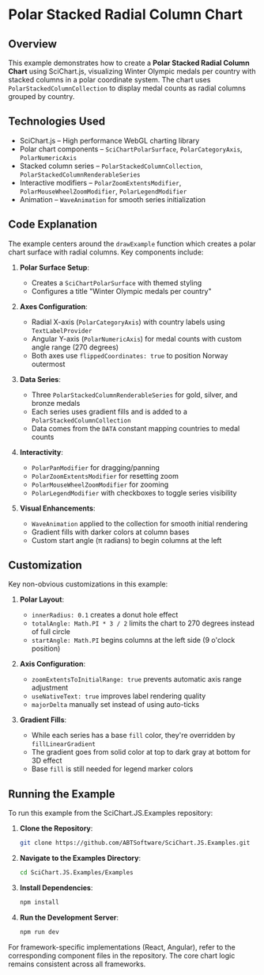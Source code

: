 # Polar Stacked Radial Column Chart

## Overview

This example demonstrates how to create a **Polar Stacked Radial Column Chart** using SciChart.js, visualizing Winter Olympic medals per country with stacked columns in a polar coordinate system. The chart uses `PolarStackedColumnCollection` to display medal counts as radial columns grouped by country.

## Technologies Used

- SciChart.js – High performance WebGL charting library
- Polar chart components – `SciChartPolarSurface`, `PolarCategoryAxis`, `PolarNumericAxis`
- Stacked column series – `PolarStackedColumnCollection`, `PolarStackedColumnRenderableSeries`
- Interactive modifiers – `PolarZoomExtentsModifier`, `PolarMouseWheelZoomModifier`, `PolarLegendModifier`
- Animation – `WaveAnimation` for smooth series initialization

## Code Explanation

The example centers around the `drawExample` function which creates a polar chart surface with radial columns. Key components include:

1. **Polar Surface Setup**:
   - Creates a `SciChartPolarSurface` with themed styling
   - Configures a title "Winter Olympic medals per country"

2. **Axes Configuration**:
   - Radial X-axis (`PolarCategoryAxis`) with country labels using `TextLabelProvider`
   - Angular Y-axis (`PolarNumericAxis`) for medal counts with custom angle range (270 degrees)
   - Both axes use `flippedCoordinates: true` to position Norway outermost

3. **Data Series**:
   - Three `PolarStackedColumnRenderableSeries` for gold, silver, and bronze medals
   - Each series uses gradient fills and is added to a `PolarStackedColumnCollection`
   - Data comes from the `DATA` constant mapping countries to medal counts

4. **Interactivity**:
   - `PolarPanModifier` for dragging/panning
   - `PolarZoomExtentsModifier` for resetting zoom
   - `PolarMouseWheelZoomModifier` for zooming
   - `PolarLegendModifier` with checkboxes to toggle series visibility

5. **Visual Enhancements**:
   - `WaveAnimation` applied to the collection for smooth initial rendering
   - Gradient fills with darker colors at column bases
   - Custom start angle (π radians) to begin columns at the left

## Customization

Key non-obvious customizations in this example:

1. **Polar Layout**:
   - `innerRadius: 0.1` creates a donut hole effect
   - `totalAngle: Math.PI * 3 / 2` limits the chart to 270 degrees instead of full circle
   - `startAngle: Math.PI` begins columns at the left side (9 o'clock position)

2. **Axis Configuration**:
   - `zoomExtentsToInitialRange: true` prevents automatic axis range adjustment
   - `useNativeText: true` improves label rendering quality
   - `majorDelta` manually set instead of using auto-ticks

3. **Gradient Fills**:
   - While each series has a base `fill` color, they're overridden by `fillLinearGradient`
   - The gradient goes from solid color at top to dark gray at bottom for 3D effect
   - Base `fill` is still needed for legend marker colors

## Running the Example

To run this example from the SciChart.JS.Examples repository:

1. **Clone the Repository**:
   ```bash
   git clone https://github.com/ABTSoftware/SciChart.JS.Examples.git
   ```

2. **Navigate to the Examples Directory**:
   ```bash
   cd SciChart.JS.Examples/Examples
   ```

3. **Install Dependencies**:
   ```bash
   npm install
   ```

4. **Run the Development Server**:
   ```bash
   npm run dev
   ```

For framework-specific implementations (React, Angular), refer to the corresponding component files in the repository. The core chart logic remains consistent across all frameworks.